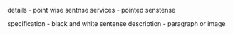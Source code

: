 details - point wise sentnse
services - pointed senstense

specification - black and white sentense
description - paragraph or image